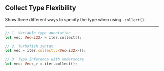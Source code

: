 ## Collect Type Flexibility

Show three different ways to specify the type when using `.collect()`.

---

```rust
// 1. Variable type annotation
let vec: Vec<i32> = iter.collect();

// 2. Turbofish syntax
let vec = iter.collect::<Vec<i32>>();

// 3. Type inference with underscore
let vec: Vec<_> = iter.collect();
```

